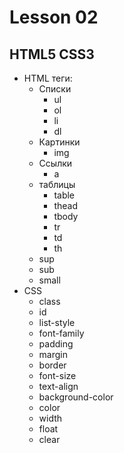 # Lesson 02
## HTML5 CSS3
- HTML теги: 
  - Списки
    - ul
    - ol
    - li
    - dl
  - Картинки
    - img
  - Ссылки
     - a
  - таблицы
    - table
    - thead
    - tbody
    - tr
    - td
    - th
  - sup
  - sub
  - small
- CSS
  * class
  * id
  - list-style
  - font-family
  - padding
  - margin
  - border
  - font-size
  - text-align
  - background-color
  - color
  - width
  - float
  - clear
  
